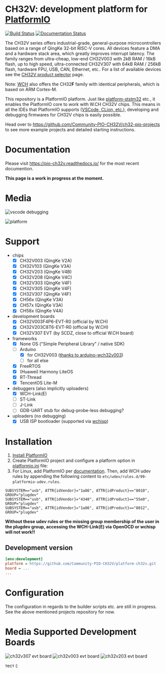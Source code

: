 # CH32V: development platform for [PlatformIO](https://platformio.org)

[![Build Status](https://github.com/Community-PIO-CH32V/platform-ch32v/workflows/Examples/badge.svg)](https://github.com/Community-PIO-CH32V/platform-ch32v/actions) [![Documentation Status](https://readthedocs.org/projects/pio-ch32v/badge/?version=latest)](https://pio-ch32v.readthedocs.io/en/latest/?badge=latest)

The CH32V series offers industrial-grade, general-purpose microcontrollers based on a range of QingKe 32-bit RISC-V cores. All devices feature a DMA and a hardware stack area, which greatly improves interrupt latency. The family ranges from ultra-cheap, low-end CH32V003 with 2kB RAM / 16kB flash, up to high speed, ultra-connected CH32V307 with 64kB RAM / 256kB flash, hardware FPU, USB, CAN, Ethernet, etc.. For a list of available devices see the [CH32V product selector](http://www.wch-ic.com/products/categories/47.html?pid=5) page.

Note: [WCH](http://www.wch-ic.com) also offers the CH32**F** family with identical peripherals, which is based on ARM Cortex-M.

This repository is a PlatformIO platform. Just like [platform-ststm32](https://github.com/platformio/platform-ststm32/) etc., it enables the PlatformIO core to work with W.CH CH32V chips. This means in all the IDEs that PlatformIO supports ([VSCode, CLion, etc.](https://docs.platformio.org/en/latest/integration/ide/index.html)), developing and debugging firmwares for CH32V chips is easily possible.

Head over to https://github.com/Community-PIO-CH32V/ch32-pio-projects to see more example projects and detailed starting instructions.

# Documentation

Please visit https://pio-ch32v.readthedocs.io/ for the most recent documention.

**This page is a work in progress at the moment.**

# Media
![vscode debugging](docs/debugging_ch32v003.png)

![platform](docs/platform.png)


# Support
- chips
    - [x] CH32V003 (QingKe V2A)
    - [x] CH32V103 (QingKe V3A)
    - [x] CH32V203 (QingKe V4B)
    - [x] CH32V208 (QingKe V4C)
    - [x] CH32V303 (QingKe V4F)
    - [x] CH32V305 (QingKe V4F)
    - [x] CH32V307 (QingKe V4F)
    - [x] CH56x (QingKe V3A)
    - [x] CH57x (QingKe V3A)
    - [x] CH58x (QingKe V4A)
- development boards
    - [x] CH32V003F4P6-EVT-R0 (official by W.CH)
    - [x] CH32V203C8T6-EVT-R0 (official by W.CH)
    - [x] CH32V307 EVT (by SCDZ, close to official W.CH board)
- frameworks
    - [x] None OS ("Simple Peripheral Library" / native SDK)
    - [ ] Arduino
      - [x] for CH32V003 ([thanks to arduino-wch32v003](https://github.com/AlexanderMandera/arduino-wch32v003))
      - [ ] for all else
    - [x] FreeRTOS
    - [x] (Huawei) Harmony LiteOS
    - [x] RT-Thread
    - [x] TencentOS Lite-M
- debuggers (also implicitly uploaders)
    - [x] WCH-Link(E)
    - [ ] ST-Link
    - [ ] J-Link
    - [ ] GDB-UART stub for debug-probe-less debugging?
- uploaders (no debugging)
  - [x] USB ISP bootloader (supported via [wchisp](https://github.com/ch32-rs/wchisp))
# Installation

1. [Install PlatformIO](https://platformio.org)
2. Create PlatformIO project and configure a platform option in [platformio.ini](https://docs.platformio.org/page/projectconf.html) file:
3. For Linux, add PlatformIO per [documentation](https://docs.platformio.org/en/latest/core/installation/udev-rules.html#platformio-udev-rules). Then, add WCH udev rules by appending the following content to `etc/udev/rules.d/99-platformio-udev.rules`.

```
SUBSYSTEM=="usb", ATTR{idVendor}="1a86", ATTR{idProduct}=="8010", GROUP="plugdev"
SUBSYSTEM=="usb", ATTR{idVendor}="4348", ATTR{idProduct}=="55e0", GROUP="plugdev"
SUBSYSTEM=="usb", ATTR{idVendor}="1a86", ATTR{idProduct}=="8012", GROUP="plugdev"
```

**Without these udev rules or the missing group membership of the user in the plugdev group, accessing the WCH-Link(E) via OpenOCD or wchisp will not work!!**

## Development version

```ini
[env:development]
platform = https://github.com/Community-PIO-CH32V/platform-ch32v.git
board = ...
...
```

# Configuration

The configuration in regards to the builder scripts etc. are still in progress. See the above mentioned projects repository for now.

# Media Supported Development Boards

![ch32v307 evt board](docs/ch307_evt.jpg)
![ch32v003 evt board](docs/ch32v003_evt.jpg)
![ch32v203 evt board](docs/ch32v203_evt.jpg)

тест (:
